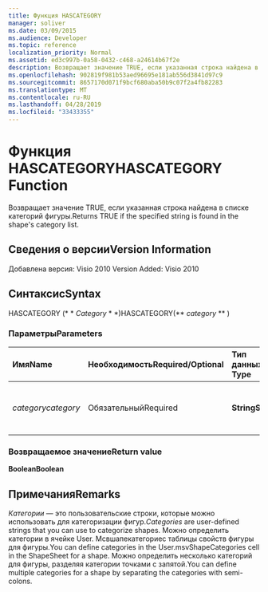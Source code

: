 ```yaml
---
title: Функция HASCATEGORY
manager: soliver
ms.date: 03/09/2015
ms.audience: Developer
ms.topic: reference
localization_priority: Normal
ms.assetid: ed3c997b-0a58-0432-c468-a24614b67f2e
description: Возвращает значение TRUE, если указанная строка найдена в списке категорий фигуры.
ms.openlocfilehash: 902819f981b53aed96695e181ab556d3841d97c9
ms.sourcegitcommit: 8657170d071f9bcf680aba50b9c07f2a4fb82283
ms.translationtype: MT
ms.contentlocale: ru-RU
ms.lasthandoff: 04/28/2019
ms.locfileid: "33433355"
---
```

# <a name="hascategory-function"></a><span data-ttu-id="0bf30-103">Функция HASCATEGORY</span><span class="sxs-lookup"><span data-stu-id="0bf30-103">HASCATEGORY Function</span></span>

<span data-ttu-id="0bf30-104">Возвращает значение TRUE, если указанная строка найдена в списке категорий фигуры.</span><span class="sxs-lookup"><span data-stu-id="0bf30-104">Returns TRUE if the specified string is found in the shape's category list.</span></span>
  
## <a name="version-information"></a><span data-ttu-id="0bf30-105">Сведения о версии</span><span class="sxs-lookup"><span data-stu-id="0bf30-105">Version Information</span></span>

<span data-ttu-id="0bf30-106">Добавлена версия: Visio 2010
</span><span class="sxs-lookup"><span data-stu-id="0bf30-106">Version Added: Visio 2010</span></span> 
  
## <a name="syntax"></a><span data-ttu-id="0bf30-107">Синтаксис</span><span class="sxs-lookup"><span data-stu-id="0bf30-107">Syntax</span></span>

<span data-ttu-id="0bf30-108">HASCATEGORY (\* \* *Category* \* \*)</span><span class="sxs-lookup"><span data-stu-id="0bf30-108">HASCATEGORY(\*\* *category* \*\* )</span></span> 
  
### <a name="parameters"></a><span data-ttu-id="0bf30-109">Параметры</span><span class="sxs-lookup"><span data-stu-id="0bf30-109">Parameters</span></span>

|<span data-ttu-id="0bf30-110">**Имя**</span><span class="sxs-lookup"><span data-stu-id="0bf30-110">**Name**</span></span>|<span data-ttu-id="0bf30-111">**Необходимость**</span><span class="sxs-lookup"><span data-stu-id="0bf30-111">**Required/Optional**</span></span>|<span data-ttu-id="0bf30-112">**Тип данных**</span><span class="sxs-lookup"><span data-stu-id="0bf30-112">**Data Type**</span></span>|<span data-ttu-id="0bf30-113">**Описание**</span><span class="sxs-lookup"><span data-stu-id="0bf30-113">**Description**</span></span>|
|:-----|:-----|:-----|:-----|
| <span data-ttu-id="0bf30-114">_category_</span><span class="sxs-lookup"><span data-stu-id="0bf30-114">_category_</span></span> <br/> |<span data-ttu-id="0bf30-115">Обязательный</span><span class="sxs-lookup"><span data-stu-id="0bf30-115">Required</span></span>  <br/> |<span data-ttu-id="0bf30-116">**String**</span><span class="sxs-lookup"><span data-stu-id="0bf30-116">**String**</span></span> <br/> |<span data-ttu-id="0bf30-117">Категория, для которой необходимо выполнить поиск.</span><span class="sxs-lookup"><span data-stu-id="0bf30-117">The category to search for.</span></span>  <br/> |
   
### <a name="return-value"></a><span data-ttu-id="0bf30-118">Возвращаемое значение</span><span class="sxs-lookup"><span data-stu-id="0bf30-118">Return value</span></span>

 <span data-ttu-id="0bf30-119">**Boolean**</span><span class="sxs-lookup"><span data-stu-id="0bf30-119">**Boolean**</span></span>
  
## <a name="remarks"></a><span data-ttu-id="0bf30-120">Примечания</span><span class="sxs-lookup"><span data-stu-id="0bf30-120">Remarks</span></span>

 <span data-ttu-id="0bf30-121">*Категории* — это пользовательские строки, которые можно использовать для категоризации фигур.</span><span class="sxs-lookup"><span data-stu-id="0bf30-121">*Categories*  are user-defined strings that you can use to categorize shapes.</span></span> <span data-ttu-id="0bf30-122">Можно определить категории в ячейке User. Мсвшапекатегориес таблицы свойств фигуры для фигуры.</span><span class="sxs-lookup"><span data-stu-id="0bf30-122">You can define categories in the User.msvShapeCategories cell in the ShapeSheet for a shape.</span></span> <span data-ttu-id="0bf30-123">Можно определить несколько категорий для фигуры, разделяя категории точками с запятой.</span><span class="sxs-lookup"><span data-stu-id="0bf30-123">You can define multiple categories for a shape by separating the categories with semi-colons.</span></span> 
  

